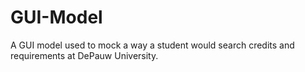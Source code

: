# GUI-Model
A GUI model used to mock a way a student would search credits and requirements at DePauw University. 
